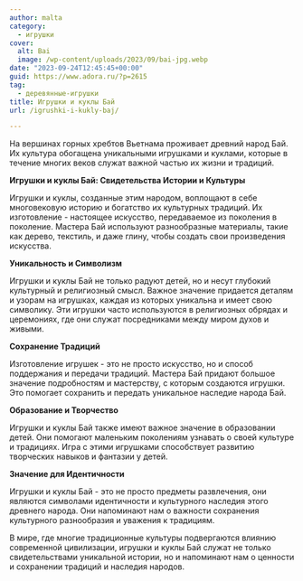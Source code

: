 ```yaml
---
author: malta
category:
  - игрушки
cover:
  alt: Bai
  image: /wp-content/uploads/2023/09/bai-jpg.webp
date: "2023-09-24T12:45:45+00:00"
guid: https://www.adora.ru/?p=2615
tag:
  - деревянные-игрушки
title: Игрушки и куклы Бай
url: /igrushki-i-kukly-baj/

---
```

На вершинах горных хребтов Вьетнама проживает древний народ Бай. Их культура обогащена уникальными игрушками и куклами, которые в течение многих веков служат важной частью их жизни и традиций.

**Игрушки и куклы Бай: Свидетельства Истории и Культуры**

Игрушки и куклы, созданные этим народом, воплощают в себе многовековую историю и богатство их культурных традиций. Их изготовление \- настоящее искусство, передаваемое из поколения в поколение. Мастера Бай используют разнообразные материалы, такие как дерево, текстиль, и даже глину, чтобы создать свои произведения искусства.

**Уникальность и Символизм**

Игрушки и куклы Бай не только радуют детей, но и несут глубокий культурный и религиозный смысл. Важное значение придается деталям и узорам на игрушках, каждая из которых уникальна и имеет свою символику. Эти игрушки часто используются в религиозных обрядах и церемониях, где они служат посредниками между миром духов и живыми.

**Сохранение Традиций**

Изготовление игрушек \- это не просто искусство, но и способ поддержания и передачи традиций. Мастера Бай придают большое значение подробностям и мастерству, с которым создаются игрушки. Это помогает сохранить и передать уникальное наследие народа Бай.

**Образование и Творчество**

Игрушки и куклы Бай также имеют важное значение в образовании детей. Они помогают маленьким поколениям узнавать о своей культуре и традициях. Игра с этими игрушками способствует развитию творческих навыков и фантазии у детей.

**Значение для Идентичности**

Игрушки и куклы Бай \- это не просто предметы развлечения, они являются символами идентичности и культурного наследия этого древнего народа. Они напоминают нам о важности сохранения культурного разнообразия и уважения к традициям.

В мире, где многие традиционные культуры подвергаются влиянию современной цивилизации, игрушки и куклы Бай служат не только свидетельствами уникальной истории, но и напоминают нам о ценности и сохранении традиций и наследия народов.
